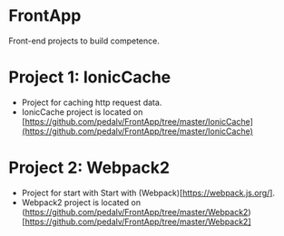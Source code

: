 # FrontApp
Front-end projects to build competence.

# Project 1: IonicCache
- Project for caching http request data.
- IonicCache project is located on [https://github.com/pedalv/FrontApp/tree/master/IonicCache](https://github.com/pedalv/FrontApp/tree/master/IonicCache)

# Project 2: Webpack2
- Project for start with Start with (Webpack)[https://webpack.js.org/].
- Webpack2 project is located on (https://github.com/pedalv/FrontApp/tree/master/Webpack2)[https://github.com/pedalv/FrontApp/tree/master/Webpack2]
